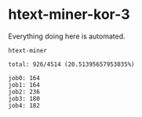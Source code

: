 # htext-miner-kor-3

Everything doing here is automated.

```
htext-miner

total: 926/4514 (20.51395657953035%)

job0: 164
job1: 164
job2: 236
job3: 180
job4: 182
```